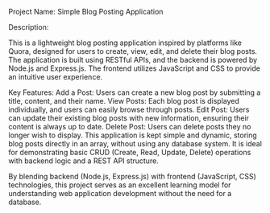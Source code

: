 Project Name: Simple Blog Posting Application

Description:

This is a lightweight blog posting application inspired by platforms like Quora, designed for users to create, view, edit, and delete their blog posts. The application is built using RESTful APIs, and the backend is powered by Node.js and Express.js. The frontend utilizes JavaScript and CSS to provide an intuitive user experience.

Key Features:
Add a Post: Users can create a new blog post by submitting a title, content, and their name.
View Posts: Each blog post is displayed individually, and users can easily browse through posts.
Edit Post: Users can update their existing blog posts with new information, ensuring their content is always up to date.
Delete Post: Users can delete posts they no longer wish to display.
This application is kept simple and dynamic, storing blog posts directly in an array, without using any database system. It is ideal for demonstrating basic CRUD (Create, Read, Update, Delete) operations with backend logic and a REST API structure.

By blending backend (Node.js, Express.js) with frontend (JavaScript, CSS) technologies, this project serves as an excellent learning model for understanding web application development without the need for a database.
